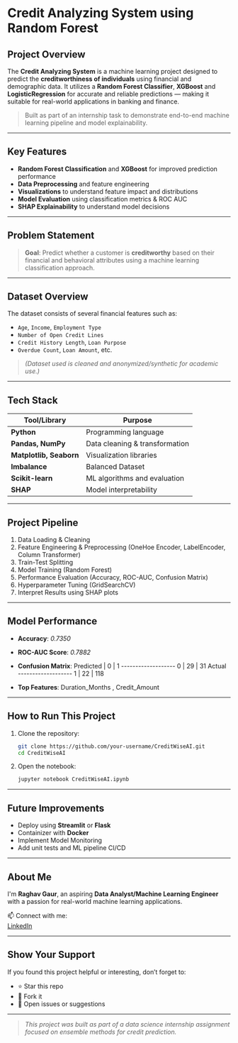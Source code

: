 # Credit Analyzing System using Random Forest

##  Project Overview

The **Credit Analyzing System** is a machine learning project designed to predict the **creditworthiness of individuals** using financial and demographic data. It utilizes a **Random Forest Classifier**, **XGBoost** and **LogisticRegression** for accurate and reliable predictions — making it suitable for real-world applications in banking and finance.

> Built as part of an internship task to demonstrate end-to-end machine learning pipeline and model explainability.

---

##  Key Features

-  **Random Forest Classification** and **XGBoost** for improved prediction performance
-  **Data Preprocessing** and feature engineering
-  **Visualizations** to understand feature impact and distributions
-  **Model Evaluation** using classification metrics & ROC AUC
-  **SHAP Explainability** to understand model decisions

---

##  Problem Statement

> **Goal**: Predict whether a customer is **creditworthy** based on their financial and behavioral attributes using a machine learning classification approach.

---

##  Dataset Overview

The dataset consists of several financial features such as:

- `Age`, `Income`, `Employment Type`
- `Number of Open Credit Lines`
- `Credit History Length`, `Loan Purpose`
- `Overdue Count`, `Loan Amount`, etc.

> *(Dataset used is cleaned and anonymized/synthetic for academic use.)*

---

##  Tech Stack

| Tool/Library     | Purpose                            |
|------------------|------------------------------------|
| **Python**       | Programming language               |
| **Pandas, NumPy**| Data cleaning & transformation     |
| **Matplotlib, Seaborn** | Visualization libraries      |
| **Imbalance**    | Balanced Dataset                   |
| **Scikit-learn** | ML algorithms and evaluation       |
| **SHAP**         | Model interpretability             |


---

##  Project Pipeline

1.  Data Loading & Cleaning  
2.  Feature Engineering & Preprocessing  (OneHoe Encoder, LabelEncoder, Column Transformer)
3.  Train-Test Splitting  
4.  Model Training (Random Forest)  
5.  Performance Evaluation (Accuracy, ROC-AUC, Confusion Matrix)
6.  Hyperparameter Tuning (GridSearchCV)
7.  Interpret Results using SHAP plots  

---

##  Model Performance

- **Accuracy**: *0.7350*
- **ROC-AUC Score**: *0.7882*
- **Confusion Matrix**:
                 Predicted
               |  0   |  1
         -------------------
         0     | 29   | 31
Actual   -------------------
         1     | 22   | 118

- **Top Features**: Duration_Months , Credit_Amount

---

##  How to Run This Project

1. Clone the repository:
    ```bash
    git clone https://github.com/your-username/CreditWiseAI.git
    cd CreditWiseAI
    ```
2. Open the notebook:
    ```bash
    jupyter notebook CreditWiseAI.ipynb
    ```

---

##  Future Improvements

-  Deploy using **Streamlit** or **Flask**
-  Containizer with **Docker**
-  Implement Model Monitoring
-  Add unit tests and ML pipeline CI/CD

---

##  About Me

I'm **Raghav Gaur**, an aspiring **Data Analyst/Machine Learning Engineer** with a passion for real-world machine learning applications.

📫 Connect with me:  
[LinkedIn](https://linkedin.com/in/raghav--gaur)  

---

##  Show Your Support

If you found this project helpful or interesting, don’t forget to:

- ⭐ Star this repo  
- 🔄 Fork it  
- 🐛 Open issues or suggestions

---

> *This project was built as part of a data science internship assignment focused on ensemble methods for credit prediction.*
